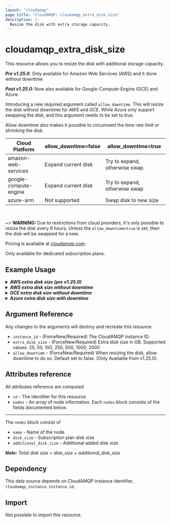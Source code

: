 ```yaml
---
layout: "cloudamqp"
page_title: "CloudAMQP: cloudamqp_extra_disk_size"
description: |-
  Resize the disk with extra storage capacity.
---
```


# cloudamqp_extra_disk_size

This resource allows you to resize the disk with additional storage capacity.

***Pre v1.25.0***: Only available for Amazon Web Services (AWS) and it done without downtime

***Post v1.25.0***: Now also available for Google-Compute-Engine (GCE) and Azure.

Introducing a new required argument called `allow_downtime`. This will resize the disk without downtime for *AWS* and *GCE*. While Azure only support swapping the disk, and this argument needs to be set to *true*.

Allow downtime also makes it possible to circumvent the time rate limit or shrinking the disk.

| Cloud Platform        | allow_downtime=false | allow_downtime=true           |
|-----------------------|----------------------|-------------------------------|
| amazon-web-services   | Expand current disk  | Try to expand, otherwise swap |
| google-compute-engine | Expand current disk  | Try to expand, otherwise swap |
| azure-arm             | Not supported        | Swap disk to new size         |

<br>

~> **WARNING:** Due to restrictions from cloud providers, it's only possible to resize the disk every 8 hours. Unless the `allow_downtime=true` is set, then the disk will be swapped for a new.

Pricing is available at [cloudamqp.com](https://www.cloudamqp.com/).

Only available for dedicated subscription plans.

## Example Usage

<details>
  <summary>
    <b>
      <i>AWS extra disk size (pre v1.25.0)</i>
    </b>
  </summary>

```hcl
# Configure CloudAMQP provider
provider "cloudamqp" {
  apikey = var.cloudamqp_customer_api_key
}

# Instance
resource "cloudamqp_instance" "instance" {
  name   = "Instance"
  plan   = "bunny-1"
  region = "amazon-web-services::us-west-2"
  rmq_version = "3.10.1"
}

# Resize disk with 25 extra GB
resource "cloudamqp_extra_disk_size" "resize_disk" {
  instance_id = cloudamqp_instance.instance.id
  extra_disk_size = 25
}

# Optional, refresh nodes info after disk resize by adding dependency
# to cloudamqp_extra_disk_size.resize_disk resource
data "cloudamqp_nodes" "nodes" {
  instance_id = cloudamqp_instance.instance.id
  depends_on = [
    cloudamqp_extra_disk_size.resize_disk,
  ]
}
```

</details>

<details>
  <summary>
    <b>
      <i>AWS extra disk size without downtime</i>
    </b>
  </summary>

```hcl
# Configure CloudAMQP provider
provider "cloudamqp" {
  apikey = var.cloudamqp_customer_api_key
}

# Instance
resource "cloudamqp_instance" "instance" {
  name   = "Instance"
  plan   = "bunny-1"
  region = "amazon-web-services::us-west-2"
  rmq_version = "3.10.1"
}

# Resize disk with 25 extra GB, without downtime
resource "cloudamqp_extra_disk_size" "resize_disk" {
  instance_id = cloudamqp_instance.instance.id
  extra_disk_size = 25
  allow_downtime = false
}

# Optional, refresh nodes info after disk resize by adding dependency
# to cloudamqp_extra_disk_size.resize_disk resource
data "cloudamqp_nodes" "nodes" {
  instance_id = cloudamqp_instance.instance.id
  depends_on = [
    cloudamqp_extra_disk_size.resize_disk,
  ]
}
```

</details>

<details>
  <summary>
    <b>
      <i>GCE extra disk size without downtime</i>
    </b>
  </summary>

```hcl
# Configure CloudAMQP provider
provider "cloudamqp" {
  apikey = var.cloudamqp_customer_api_key
}

# Instance
resource "cloudamqp_instance" "instance" {
  name   = "Instance"
  plan   = "bunny-1"
  region = "google-compute-engine::us-central1"
  rmq_version = "3.10.1"
}

# Resize disk with 25 extra GB, without downtime
resource "cloudamqp_extra_disk_size" "resize_disk" {
  instance_id = cloudamqp_instance.instance.id
  extra_disk_size = 25
  allow_downtime = false
}

# Optional, refresh nodes info after disk resize by adding dependency
# to cloudamqp_extra_disk_size.resize_disk resource
data "cloudamqp_nodes" "nodes" {
  instance_id = cloudamqp_instance.instance.id
  depends_on = [
    cloudamqp_extra_disk_size.resize_disk,
  ]
}
```

</details>

<details>
  <summary>
    <b>
      <i>Azure extra disk size with downtime</i>
    </b>
  </summary>

```hcl
# Configure CloudAMQP provider
provider "cloudamqp" {
  apikey = var.cloudamqp_customer_api_key
}

# Instance
resource "cloudamqp_instance" "instance" {
  name   = "Instance"
  plan   = "bunny-1"
  region = "azure-arm::centralus"
  rmq_version = "3.10.1"
}

# Resize disk with 25 extra GB, with downtime
resource "cloudamqp_extra_disk_size" "resize_disk" {
  instance_id = cloudamqp_instance.instance.id
  extra_disk_size = 25
  allow_downtime = true
}

# Optional, refresh nodes info after disk resize by adding dependency
# to cloudamqp_extra_disk_size.resize_disk resource
data "cloudamqp_nodes" "nodes" {
  instance_id = cloudamqp_instance.instance.id
  depends_on = [
    cloudamqp_extra_disk_size.resize_disk,
  ]
}
```

</details>

## Argument Reference

Any changes to the arguments will destroy and recreate this resource.

* `instance_id`       - (ForceNew/Required) The CloudAMQP instance ID.
* `extra_disk_size`   - (ForceNew/Required) Extra disk size in GB. Supported values: 25, 50, 100, 250, 500, 1000, 2000
* `allow_downtime`    - (ForceNew/Required) When resizing the disk, allow downtime to do so. Default set to false. (Only Available from v1.25.0).

## Attributes reference

All attributes reference are computed

* `id`    - The identifier for this resource.
* `nodes` - An array of node information. Each `nodes` block consists of the fields documented below.

___

The `nodes` block consist of

* `name`                  - Name of the node.
* `disk_size`             - Subscription plan disk size
* `additional_disk_size`  - Additional added disk size

***Note:*** *Total disk size = disk_size + additional_disk_size*

## Dependency

This data source depends on CloudAMQP instance identifier, `cloudamqp_instance.instance.id`.

## Import

Not possible to import this resource.
